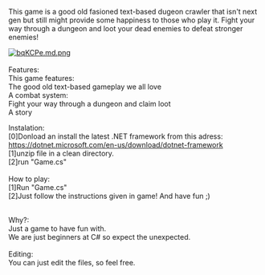 This game is a good old fasioned text-based dugeon crawler that isn't next gen but still might provide some happiness to those who play it. 
Fight your way through a dungeon and loot your dead enemies to defeat stronger enemies!


[![bqKCPe.md.png](https://iili.io/bqKCPe.md.png)](https://freeimage.host/i/bqKCPe)
<br /><br />
Features:<br />
	This game features:<br />
		The good old text-based gameplay we all love<br />
		A combat system:<br />
			Fight your way through a dungeon and claim loot<br />
		A story<br />


Instalation:<br />
	[0]Donload an install the latest .NET framework from this adress: https://dotnet.microsoft.com/en-us/download/dotnet-framework<br />
	[1]unzip file in a clean directory.<br />
	[2]run "Game.cs"<br />
	<br />
How to play:<br />
	[1]Run "Game.cs"<br />
	[2]Just follow the instructions given in game! And have fun ;)<br />
	<br />

Why?:<br />
	Just a game to have fun with. <br />
	We are just beginners at C# so expect the unexpected.<br />
	<br />
Editing:<br />
	You can just edit the files, so feel free.<br />